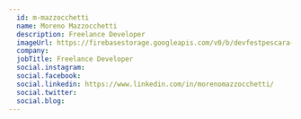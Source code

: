 ```yaml
---
  id: m-mazzocchetti
  name: Moreno Mazzocchetti
  description: Freelance Developer
  imageUrl: https://firebasestorage.googleapis.com/v0/b/devfestpescara-2023.appspot.com/o/speakers%2Fm-mazzocchetti.jpeg?alt=media&token=1e5e5d51-72b9-4e1c-b7ef-3d310a4ad524
  company: 
  jobTitle: Freelance Developer
  social.instagram: 
  social.facebook: 
  social.linkedin: https://www.linkedin.com/in/morenomazzocchetti/
  social.twitter: 
  social.blog: 
---
```


  